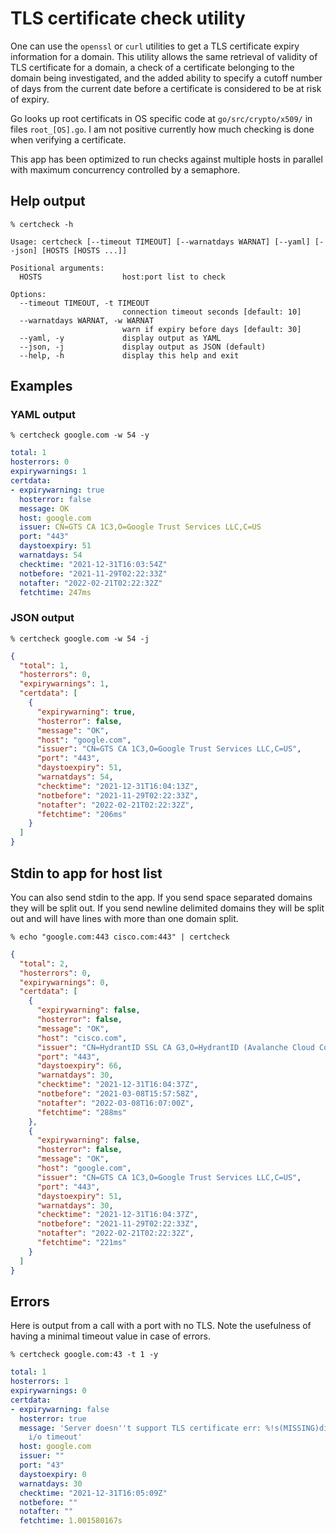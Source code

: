 # TLS certificate check utility

One can use the `openssl` or `curl` utilities to get a TLS certificate expiry
information for a domain. This utility allows the same retrieval of validity of
TLS certificate for a domain, a check of a certificate belonging to the domain
being investigated, and the added ability to specify a cutoff number of days
from the current date before a certificate is considered to be at risk of
expiry.

Go looks up root certificats in OS specific code at `go/src/crypto/x509/` in
files `root_[OS].go`. I am not positive currently how much checking is done when
verifying a certificate.

This app has been optimized to run checks against multiple hosts in parallel with
maximum concurrency controlled by a semaphore.

## Help output

`% certcheck -h`
```
Usage: certcheck [--timeout TIMEOUT] [--warnatdays WARNAT] [--yaml] [--json] [HOSTS [HOSTS ...]]

Positional arguments:
  HOSTS                  host:port list to check

Options:
  --timeout TIMEOUT, -t TIMEOUT
                         connection timeout seconds [default: 10]
  --warnatdays WARNAT, -w WARNAT
                         warn if expiry before days [default: 30]
  --yaml, -y             display output as YAML
  --json, -j             display output as JSON (default)
  --help, -h             display this help and exit
```

## Examples

### YAML output

`% certcheck google.com -w 54 -y`
```yaml
total: 1
hosterrors: 0
expirywarnings: 1
certdata:
- expirywarning: true
  hosterror: false
  message: OK
  host: google.com
  issuer: CN=GTS CA 1C3,O=Google Trust Services LLC,C=US
  port: "443"
  daystoexpiry: 51
  warnatdays: 54
  checktime: "2021-12-31T16:03:54Z"
  notbefore: "2021-11-29T02:22:33Z"
  notafter: "2022-02-21T02:22:32Z"
  fetchtime: 247ms
```

### JSON output

`% certcheck google.com -w 54 -j`
```json
{
  "total": 1,
  "hosterrors": 0,
  "expirywarnings": 1,
  "certdata": [
    {
      "expirywarning": true,
      "hosterror": false,
      "message": "OK",
      "host": "google.com",
      "issuer": "CN=GTS CA 1C3,O=Google Trust Services LLC,C=US",
      "port": "443",
      "daystoexpiry": 51,
      "warnatdays": 54,
      "checktime": "2021-12-31T16:04:13Z",
      "notbefore": "2021-11-29T02:22:33Z",
      "notafter": "2022-02-21T02:22:32Z",
      "fetchtime": "206ms"
    }
  ]
}
```

## Stdin to app for host list

You can also send stdin to the app. If you send space separated domains they
will be split out. If you send newline delimited domains they will be split out
and will have lines with more than one domain split.

`% echo "google.com:443 cisco.com:443" | certcheck`
```json
{
  "total": 2,
  "hosterrors": 0,
  "expirywarnings": 0,
  "certdata": [
    {
      "expirywarning": false,
      "hosterror": false,
      "message": "OK",
      "host": "cisco.com",
      "issuer": "CN=HydrantID SSL CA G3,O=HydrantID (Avalanche Cloud Corporation),C=US",
      "port": "443",
      "daystoexpiry": 66,
      "warnatdays": 30,
      "checktime": "2021-12-31T16:04:37Z",
      "notbefore": "2021-03-08T15:57:58Z",
      "notafter": "2022-03-08T16:07:00Z",
      "fetchtime": "288ms"
    },
    {
      "expirywarning": false,
      "hosterror": false,
      "message": "OK",
      "host": "google.com",
      "issuer": "CN=GTS CA 1C3,O=Google Trust Services LLC,C=US",
      "port": "443",
      "daystoexpiry": 51,
      "warnatdays": 30,
      "checktime": "2021-12-31T16:04:37Z",
      "notbefore": "2021-11-29T02:22:33Z",
      "notafter": "2022-02-21T02:22:32Z",
      "fetchtime": "221ms"
    }
  ]
}
```

## Errors

Here is output from a call with a port with no TLS. Note the usefulness of
having a minimal timeout value in case of errors.

`% certcheck google.com:43 -t 1 -y`
```YAML
total: 1
hosterrors: 1
expirywarnings: 0
certdata:
- expirywarning: false
  hosterror: true
  message: 'Server doesn''t support TLS certificate err: %!s(MISSING)dial tcp 142.251.32.78:43:
    i/o timeout'
  host: google.com
  issuer: ""
  port: "43"
  daystoexpiry: 0
  warnatdays: 30
  checktime: "2021-12-31T16:05:09Z"
  notbefore: ""
  notafter: ""
  fetchtime: 1.001580167s
```